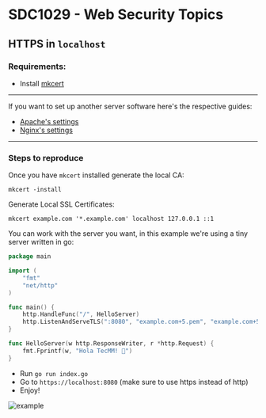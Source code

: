 # SDC1029 - Web Security Topics

## HTTPS in `localhost`


### Requirements:
- Install [mkcert](https://github.com/FiloSottile/mkcert) 
---
If you want to set up another server software here's the respective guides:
- [Apache's settings](https://www.digicert.com/kb/csr-ssl-installation/apache-openssl.htm) 
- [Nginx's settings](https://www.digicert.com/kb/csr-ssl-installation/nginx-openssl.htm)
---

### Steps to reproduce
Once you have `mkcert` installed generate the local CA:

`mkcert -install`

Generate Local SSL Certificates:

`mkcert example.com '*.example.com' localhost 127.0.0.1 ::1`


You can work with the server you want, in this example we're using a tiny server written in go:
```go
package main

import (
    "fmt"
    "net/http"
)

func main() {
    http.HandleFunc("/", HelloServer)
	http.ListenAndServeTLS(":8080", "example.com+5.pem", "example.com+5-key.pem", nil)
}

func HelloServer(w http.ResponseWriter, r *http.Request) {
	fmt.Fprintf(w, "Hola TecMM! 🔐")
}
```

- Run `go run index.go`
- Go to `https://localhost:8080` (make sure to use https instead of http)
- Enjoy!

![example](https://imgur.com/Jw0ZHpg.png)

